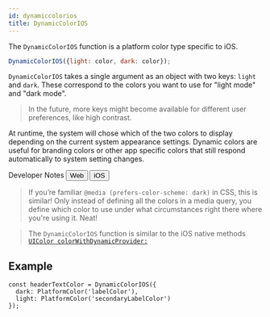 ```yaml
---
id: dynamiccolorios
title: DynamicColorIOS
---
```


The `DynamicColorIOS` function is a platform color type specific to iOS.

```jsx
DynamicColorIOS({light: color, dark: color});
```

`DynamicColorIOS` takes a single argument as an object with two keys: `light` and `dark`. These correspond to the colors you want to use for "light mode" and "dark mode".

> In the future, more keys might become available for different user preferences, like high contrast.

At runtime, the system will chose which of the two colors to display depending on the current system appearance settings. Dynamic colors are useful for branding colors or other app specific colors that still respond automatically to system setting changes.

<div class="toggler">
  <span>Developer Notes</span>
  <span role="tablist" class="toggle-devNotes">
    <button role="tab" class="button-webNote" onclick="displayTabs('devNotes', 'webNote')">Web</button>
    <button role="tab" class="button-iosNote" onclick="displayTabs('devNotes', 'iosNote')">iOS</button>
  </span>
</div>

<block class="webNote devNotes" />

> If you’re familiar `@media (prefers-color-scheme: dark)` in CSS, this is similar! Only instead of defining all the colors in a media query, you define which color to use under what circumstances right there where you're using it. Neat!

<block class="iosNote devNotes" />

> The `DynamicColorIOS` function is similar to the iOS native methods [`UIColor colorWithDynamicProvider:`](https://developer.apple.com/documentation/uikit/uicolor/3238040-colorwithdynamicprovider)

<block class="endBlock devNotes" />

## Example

```
const headerTextColor = DynamicColorIOS({
  dark: PlatformColor('labelColor'),
  light: PlatformColor('secondaryLabelColor')
});
```
